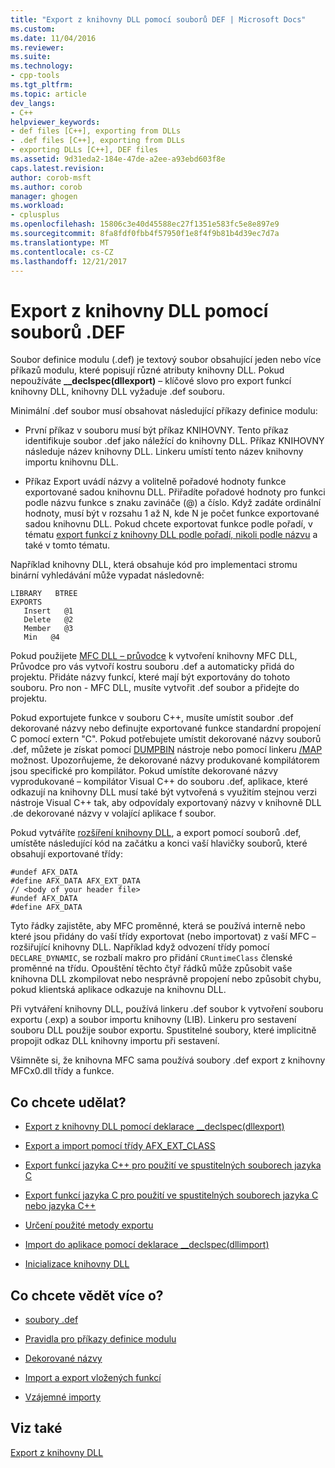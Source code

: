 ```yaml
---
title: "Export z knihovny DLL pomocí souborů DEF | Microsoft Docs"
ms.custom: 
ms.date: 11/04/2016
ms.reviewer: 
ms.suite: 
ms.technology:
- cpp-tools
ms.tgt_pltfrm: 
ms.topic: article
dev_langs:
- C++
helpviewer_keywords:
- def files [C++], exporting from DLLs
- .def files [C++], exporting from DLLs
- exporting DLLs [C++], DEF files
ms.assetid: 9d31eda2-184e-47de-a2ee-a93ebd603f8e
caps.latest.revision: 
author: corob-msft
ms.author: corob
manager: ghogen
ms.workload:
- cplusplus
ms.openlocfilehash: 15806c3e40d45588ec27f1351e583fc5e8e897e9
ms.sourcegitcommit: 8fa8fdf0fbb4f57950f1e8f4f9b81b4d39ec7d7a
ms.translationtype: MT
ms.contentlocale: cs-CZ
ms.lasthandoff: 12/21/2017
---
```

# <a name="exporting-from-a-dll-using-def-files"></a>Export z knihovny DLL pomocí souborů .DEF
Soubor definice modulu (.def) je textový soubor obsahující jeden nebo více příkazů modulu, které popisují různé atributy knihovny DLL. Pokud nepoužíváte **__declspec(dllexport)** – klíčové slovo pro export funkcí knihovny DLL, knihovny DLL vyžaduje .def souboru.  
  
 Minimální .def soubor musí obsahovat následující příkazy definice modulu:  
  
-   První příkaz v souboru musí být příkaz KNIHOVNY. Tento příkaz identifikuje soubor .def jako náležící do knihovny DLL. Příkaz KNIHOVNY následuje název knihovny DLL. Linkeru umístí tento název knihovny importu knihovnu DLL.  
  
-   Příkaz Export uvádí názvy a volitelně pořadové hodnoty funkce exportované sadou knihovnu DLL. Přiřadíte pořadové hodnoty pro funkci podle názvu funkce s znaku zavináče (@) a číslo. Když zadáte ordinální hodnoty, musí být v rozsahu 1 až N, kde N je počet funkce exportované sadou knihovnu DLL. Pokud chcete exportovat funkce podle pořadí, v tématu [export funkcí z knihovny DLL podle pořadí, nikoli podle názvu](../build/exporting-functions-from-a-dll-by-ordinal-rather-than-by-name.md) a také v tomto tématu.  
  
 Například knihovny DLL, která obsahuje kód pro implementaci stromu binární vyhledávání může vypadat následovně:  
  
```  
LIBRARY   BTREE  
EXPORTS  
   Insert   @1  
   Delete   @2  
   Member   @3  
   Min   @4  
```  
  
 Pokud použijete [MFC DLL – průvodce](../mfc/reference/mfc-dll-wizard.md) k vytvoření knihovny MFC DLL, Průvodce pro vás vytvoří kostru souboru .def a automaticky přidá do projektu. Přidáte názvy funkcí, které mají být exportovány do tohoto souboru. Pro non - MFC DLL, musíte vytvořit .def soubor a přidejte do projektu.  
  
 Pokud exportujete funkce v souboru C++, musíte umístit soubor .def dekorované názvy nebo definujte exportované funkce standardní propojení C pomocí extern "C". Pokud potřebujete umístit dekorované názvy souborů .def, můžete je získat pomocí [DUMPBIN](../build/reference/dumpbin-reference.md) nástroje nebo pomocí linkeru [/MAP](../build/reference/map-generate-mapfile.md) možnost. Upozorňujeme, že dekorované názvy produkované kompilátorem jsou specifické pro kompilátor. Pokud umístíte dekorované názvy vyprodukované – kompilátor Visual C++ do souboru .def, aplikace, které odkazují na knihovny DLL musí také být vytvořená s využitím stejnou verzi nástroje Visual C++ tak, aby odpovídaly exportovaný názvy v knihovně DLL .de dekorované názvy v volající aplikace f soubor.  
  
 Pokud vytváříte [rozšíření knihovny DLL](../build/extension-dlls-overview.md), a export pomocí souborů .def, umístěte následující kód na začátku a konci vaší hlavičky souborů, které obsahují exportované třídy:  
  
```  
#undef AFX_DATA  
#define AFX_DATA AFX_EXT_DATA  
// <body of your header file>  
#undef AFX_DATA  
#define AFX_DATA  
```  
  
 Tyto řádky zajistěte, aby MFC proměnné, která se používá interně nebo které jsou přidány do vaší třídy exportovat (nebo importovat) z vaší MFC – rozšiřující knihovny DLL. Například když odvození třídy pomocí `DECLARE_DYNAMIC`, se rozbalí makro pro přidání `CRuntimeClass` členské proměnné na třídu. Opouštění těchto čtyř řádků může způsobit vaše knihovna DLL zkompilovat nebo nesprávně propojení nebo způsobit chybu, pokud klientská aplikace odkazuje na knihovnu DLL.  
  
 Při vytváření knihovny DLL, používá linkeru .def soubor k vytvoření souboru exportu (.exp) a soubor importu knihovny (LIB). Linkeru pro sestavení souboru DLL použije soubor exportu. Spustitelné soubory, které implicitně propojit odkaz DLL knihovny importu při sestavení.  
  
 Všimněte si, že knihovna MFC sama používá soubory .def export z knihovny MFCx0.dll třídy a funkce.  
  
## <a name="what-do-you-want-to-do"></a>Co chcete udělat?  
  
-   [Export z knihovny DLL pomocí deklarace __declspec(dllexport)](../build/exporting-from-a-dll-using-declspec-dllexport.md)  
  
-   [Export a import pomocí třídy AFX_EXT_CLASS](../build/exporting-and-importing-using-afx-ext-class.md)  
  
-   [Export funkcí jazyka C++ pro použití ve spustitelných souborech jazyka C](../build/exporting-cpp-functions-for-use-in-c-language-executables.md)  
  
-   [Export funkcí jazyka C pro použití ve spustitelných souborech jazyka C nebo jazyka C++](../build/exporting-c-functions-for-use-in-c-or-cpp-language-executables.md)  
  
-   [Určení použité metody exportu](../build/determining-which-exporting-method-to-use.md)  
  
-   [Import do aplikace pomocí deklarace __declspec(dllimport)](../build/importing-into-an-application-using-declspec-dllimport.md)  
  
-   [Inicializace knihovny DLL](../build/run-time-library-behavior.md#initializing-a-dll)  
  
## <a name="what-do-you-want-to-know-more-about"></a>Co chcete vědět více o?  
  
-   [soubory .def](../build/reference/module-definition-dot-def-files.md)  
  
-   [Pravidla pro příkazy definice modulu](../build/reference/rules-for-module-definition-statements.md)  
  
-   [Dekorované názvy](../build/reference/decorated-names.md)  
  
-   [Import a export vložených funkcí](../build/importing-and-exporting-inline-functions.md)  
  
-   [Vzájemné importy](../build/mutual-imports.md)  
  
## <a name="see-also"></a>Viz také  
 [Export z knihovny DLL](../build/exporting-from-a-dll.md)